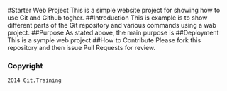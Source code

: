 #Starter Web Project
This is a simple website project for
showing how to use Git and Github togher.
##Introduction
This is example is to show different parts
of the Git repository and various commands
using a wab project.
##Purpose
As stated above, the main purpose is
##Deployment
This is a symple web project
##How to Contribute
Please fork this repository and then issue Pull Requests for review.
### Copyright
	2014 Git.Training
